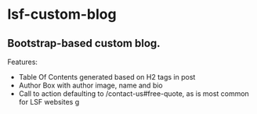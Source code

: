# lsf-custom-blog

## Bootstrap-based custom blog.

Features:

- Table Of Contents generated based on H2 tags in post
- Author Box with author image, name and bio
- Call to action defaulting to /contact-us#free-quote, as is most common for LSF websites
  g

